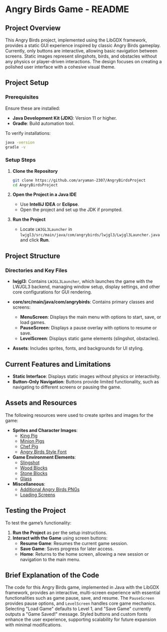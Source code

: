 # Angry Birds Game - README

## Project Overview

This Angry Birds project, implemented using the LibGDX framework, provides a static GUI experience inspired by classic Angry Birds gameplay. Currently, only buttons are interactive, allowing basic navigation between screens. Static images represent slingshots, birds, and obstacles without any physics or player-driven interactions. The design focuses on creating a polished user interface with a cohesive visual theme.

## Project Setup

### Prerequisites

Ensure these are installed:
- **Java Development Kit (JDK)**: Version 11 or higher.
- **Gradle**: Build automation tool.

To verify installations:
   ```bash
   java -version
   gradle -v
   ```

### Setup Steps

1. **Clone the Repository**
   ```bash
   git clone https://github.com/aryaman-2307/AngryBirdsProject
   cd AngryBirdsProject
   ```

2. **Open the Project in a Java IDE**
   - Use **IntelliJ IDEA** or **Eclipse**.
   - Open the project and set up the JDK if prompted.

3. **Run the Project**
   - Locate `LWJGL3Launcher` in `lwjgl3/src/main/java/com/angrybirds/lwjgl3/Lwjgl3Launcher.java` and click **Run**.

## Project Structure

### Directories and Key Files

- **lwjgl3**: Contains `LWJGL3Launcher`, which launches the game with the LWJGL3 backend, managing window setup, display settings, and other core configurations for GUI rendering.
  
- **core/src/main/java/com/angrybirds**: Contains primary classes and screens:
  - **MenuScreen**: Displays the main menu with options to start, save, or load games.
  - **PauseScreen**: Displays a pause overlay with options to resume or save.
  - **LevelScreen**: Displays static game elements (slingshot, obstacles).

- **Assets**: Includes sprites, fonts, and backgrounds for UI styling.

## Current Features and Limitations

- **Static Interface**: Displays static images without physics or interactivity.
- **Button-Only Navigation**: Buttons provide limited functionality, such as navigating to different screens or pausing the game.

## Assets and Resources

The following resources were used to create sprites and images for the game:

- **Sprites and Character Images**:
   - [King Pig](https://angrybirds.fandom.com/wiki/King_Pig?file=KingPigToons-SmileGrin.png)
   - [Minion Pigs](https://angrybirds.fandom.com/wiki/Minion_Pigs/Small_Pig)
   - [Chef Pig](https://angrybirds.fandom.com/wiki/Chef_Pig)
   - [Angry Birds Style Font](https://www.dafont.com/angrybirds.font?psize=s)
- **Game Environment Elements**:
   - [Slingshot](https://angrybirds.fandom.com/wiki/Slingshot)
   - [Wood Blocks](https://angrybirds.fandom.com/wiki/Wood)
   - [Stone Blocks](https://angrybirds.fandom.com/wiki/Stone?file=Toons_Stone_Block.png)
   - [Glass](https://angrybirds.fandom.com/wiki/Glass)
- **Miscellaneous**:
   - [Additional Angry Birds PNGs](https://www.freeiconspng.com/images/angry-birds-png)
   - [Loading Screens](https://angrybirds.fandom.com/wiki/Angry_Birds_(series)/Loading_Screens)

## Testing the Project

To test the game’s functionality:

1. **Run the Project** as per the setup instructions.
2. **Interact with the Game** using screen buttons:
   - **Resume Game**: Resumes the current game session.
   - **Save Game**: Saves progress for later access.
   - **Home**: Returns to the home screen, allowing a new session or navigation to the main menu.

## Brief Explanation of the Code

The code for this Angry Birds game, implemented in Java with the LibGDX framework, provides an interactive, multi-screen experience with essential functionalities such as game pause, save, and resume. The `PauseScreen` provides pause options, and `LevelScreen` handles core game mechanics. Selecting "Load Game" defaults to Level 1, and "Save Game" currently outputs a "Game Saved!" message. Styled buttons and custom fonts enhance the user experience, supporting scalability for future expansion with minimal modifications.

